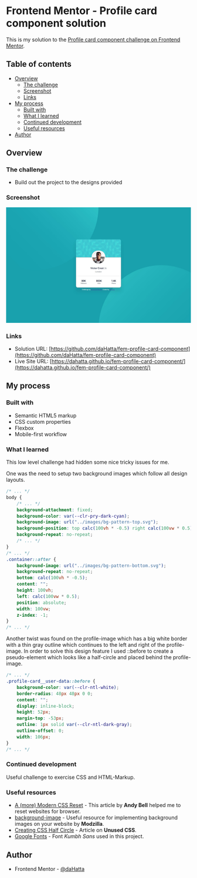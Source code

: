# Frontend Mentor - Profile card component solution

This is my solution to the [Profile card component challenge on Frontend Mentor](https://www.frontendmentor.io/challenges/profile-card-component-cfArpWshJ).

## Table of contents

- [Overview](#overview)
  - [The challenge](#the-challenge)
  - [Screenshot](#screenshot)
  - [Links](#links)
- [My process](#my-process)
  - [Built with](#built-with)
  - [What I learned](#what-i-learned)
  - [Continued development](#continued-development)
  - [Useful resources](#useful-resources)
- [Author](#author)

## Overview

### The challenge

- Build out the project to the designs provided

### Screenshot

![](./screenshot.jpg)

### Links

- Solution URL: [https://github.com/daHatta/fem-profile-card-component](https://github.com/daHatta/fem-profile-card-component)
- Live Site URL: [https://dahatta.github.io/fem-profile-card-component/](https://dahatta.github.io/fem-profile-card-component/)

## My process

### Built with

- Semantic HTML5 markup
- CSS custom properties
- Flexbox
- Mobile-first workflow

### What I learned

This low level challenge had hidden some nice tricky issues for me.

One was the need to setup two background images which follow all design layouts.

```css
/* ... */
body {
    /* ... */
    background-attachment: fixed;
    background-color: var(--clr-pry-dark-cyan);
    background-image: url("../images/bg-pattern-top.svg");
    background-position: top calc(100vh * -0.5) right calc(100vw * 0.5);
    background-repeat: no-repeat;
    /* ... */
}
/* ... */
.container::after {
    background-image: url("../images/bg-pattern-bottom.svg");
    background-repeat: no-repeat;
    bottom: calc(100vh * -0.5);
    content: "";
    height: 100vh;
    left: calc(100vw * 0.5);
    position: absolute;
    width: 100vw;
    z-index: -1;
}
/* ... */
```

Another twist was found on the profile-image which has a big white border with a thin gray outline which continues to the left and right of the profile-image. In order to solve this design feature 
I used ::before to create a pseudo-element which looks like a half-circle and placed behind the profile-image.

```css
/* ... */
.profile-card__user-data::before {
    background-color: var(--clr-ntl-white);
    border-radius: 48px 48px 0 0;
    content: "";
    display: inline-block;
    height: 52px;
    margin-top: -53px;
    outline: 1px solid var(--clr-ntl-dark-gray);
    outline-offset: 0;
    width: 106px;
}
/* ... */
```

### Continued development

Useful challenge to exercise CSS and HTML-Markup.

### Useful resources

- [A (more) Modern CSS Reset](https://piccalil.li/blog/a-more-modern-css-reset/) - This article by **Andy Bell** helped me to reset websites for browser.
- [background-image](https://developer.mozilla.org/en-US/docs/Web/CSS/background-image) - Useful resource for implementing background images on your website by **Modzilla**.
- [Creating CSS Half Circle](https://unused-css.com/blog/css-half-circle/) - Article on **Unused CSS**.
- [Google Fonts](https://fonts.google.com/specimen/Kumbh+Sans) - Font *Kumbh Sans* used in this project.

## Author

- Frontend Mentor - [@daHatta](https://www.frontendmentor.io/profile/daHatta)

